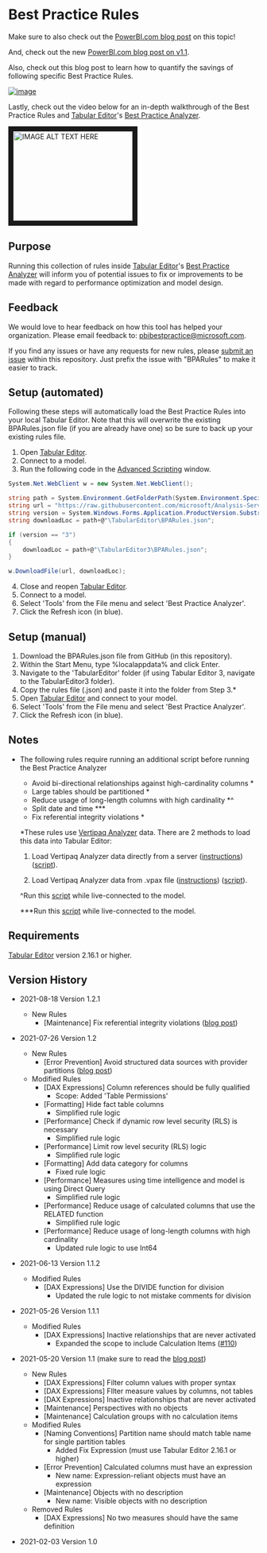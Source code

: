 # Best Practice Rules

Make sure to also check out the [PowerBI.com blog post](https://powerbi.microsoft.com/en-us/blog/best-practice-rules-to-improve-your-models-performance/ "PowerBI.com blog post") on this topic!

And, check out the new [PowerBI.com blog post on v1.1](https://powerbi.microsoft.com/en-us/blog/best-practice-rules-to-improve-your-models-performance-and-design-v1-1/, "PowerBI.com blog post").

Also, check out this blog post to learn how to quantify the savings of following specific Best Practice Rules.

[![image](https://user-images.githubusercontent.com/29556918/131373174-19f31ecb-67b3-4515-83be-f6687d442053.jpg)](https://www.elegantbi.com/post/bestpracticerulesavings)


Lastly, check out the video below for an in-depth walkthrough of the Best Practice Rules and [Tabular Editor](https://tabulareditor.com/ "Tabular Editor")'s [Best Practice Analyzer](https://docs.tabulareditor.com/Best-Practice-Analyzer.html "Best Practice Analyzer").

<a href="https://www.youtube.com/watch?v=5pu9FoTUpys
" target="_blank"><img src="http://i3.ytimg.com/vi/5pu9FoTUpys/hqdefault.jpg" 
alt="IMAGE ALT TEXT HERE" width="240" height="180" border="10" /></a>

## Purpose 

Running this collection of rules inside [Tabular Editor](https://tabulareditor.com/ "Tabular Editor")'s [Best Practice Analyzer](https://docs.tabulareditor.com/Best-Practice-Analyzer.html "Best Practice Analyzer") will inform you of potential issues to fix or improvements to be made with regard to performance optimization and model design.

## Feedback

We would love to hear feedback on how this tool has helped your organization. Please email feedback to: pbibestpractice@microsoft.com.

If you find any issues or have any requests for new rules, please [submit an issue](https://github.com/microsoft/Analysis-Services/issues "submit an issue") within this repository. Just prefix the issue with "BPARules" to make it easier to track.

## Setup (automated)

Following these steps will automatically load the Best Practice Rules into your local Tabular Editor. Note that this will overwrite the existing BPARules.json file (if you are already have one) so be sure to back up your existing rules file.

1. Open [Tabular Editor](https://tabulareditor.com/ "Tabular Editor").
2. Connect to a model.
3. Run the following code in the [Advanced Scripting](https://docs.tabulareditor.com/Advanced-Scripting.html "Advanced Scripting") window.

```C#  
System.Net.WebClient w = new System.Net.WebClient(); 

string path = System.Environment.GetFolderPath(System.Environment.SpecialFolder.LocalApplicationData);
string url = "https://raw.githubusercontent.com/microsoft/Analysis-Services/master/BestPracticeRules/BPARules.json";
string version = System.Windows.Forms.Application.ProductVersion.Substring(0,1);
string downloadLoc = path+@"\TabularEditor\BPARules.json";

if (version == "3")
{
    downloadLoc = path+@"\TabularEditor3\BPARules.json";
}

w.DownloadFile(url, downloadLoc);
```

4. Close and reopen [Tabular Editor](https://tabulareditor.com/ "Tabular Editor").
5. Connect to a model.
6. Select 'Tools' from the File menu and select 'Best Practice Analyzer'.
7. Click the Refresh icon (in blue).

## Setup (manual)

1. Download the BPARules.json file from GitHub (in this repository).
2. Within the Start Menu, type %localappdata% and click Enter.
3. Navigate to the 'TabularEditor' folder (if using Tabular Editor 3, navigate to the TabularEditor3 folder).
4. Copy the rules file (.json) and paste it into the folder from Step 3.*
5. Open [Tabular Editor](https://tabulareditor.com/ "Tabular Editor") and connect to your model.
6. Select 'Tools' from the File menu and select 'Best Practice Analyzer'.
7. Click the Refresh icon (in blue).

## Notes

* The following rules require running an additional script before running the Best Practice Analyzer

  * Avoid bi-directional relationships against high-cardinality columns *
  * Large tables should be partitioned *
  * Reduce usage of long-length columns with high cardinality *^
  * Split date and time ***
  * Fix referential integrity violations *
  
  *These rules use [Vertipaq Analyzer](https://www.sqlbi.com/tools/vertipaq-analyzer/) data. There are 2 methods to load this data into Tabular Editor:
 
  1. Load Vertipaq Analyzer data directly from a server ([instructions](https://www.elegantbi.com/post/vertipaqintabulareditor)) ([script](https://github.com/m-kovalsky/Tabular/blob/master/VertipaqAnnotations.cs)).
  
  2. Load Vertipaq Analyzer data from .vpax file ([instructions](https://www.elegantbi.com/post/vpaxtotabulareditor)) ([script](https://github.com/m-kovalsky/Tabular/blob/master/VpaxToTabularEditor.cs)).
  
  ^Run this [script](https://github.com/m-kovalsky/Tabular/blob/master/BestPracticeRule_LongLengthColumns.cs "script") while live-connected to the model.
  
  ***Run this [script](https://github.com/m-kovalsky/Tabular/blob/master/BestPracticeRule_SplitDateAndTime.cs "script") while live-connected to the model.
  
## Requirements

[Tabular Editor](https://tabulareditor.com/ "Tabular Editor") version 2.16.1 or higher.

## Version History

* 2021-08-18 Version 1.2.1
    * New Rules
        * [Maintenance] Fix referential integrity violations ([blog post](https://www.elegantbi.com/post/findblankrows)) 
* 2021-07-26 Version 1.2
    * New Rules
        * [Error Prevention] Avoid structured data sources with provider partitions ([blog post](https://www.elegantbi.com/post/convertdatasources))
    * Modified Rules
        * [DAX Expressions] Column references should be fully qualified
			* Scope: Added 'Table Permissions'
        *  [Formatting] Hide fact table columns
			* Simplified rule logic
		* [Performance] Check if dynamic row level security (RLS) is necessary
			* Simplified rule logic
		* [Performance] Limit row level security (RLS) logic
			* Simplified rule logic
		* [Formatting] Add data category for columns
			* Fixed rule logic
		* [Performance] Measures using time intelligence and model is using Direct Query
			* Simplified rule logic
		* [Performance] Reduce usage of calculated columns that use the RELATED function
			* Simplified rule logic
		* [Performance] Reduce usage of long-length columns with high cardinality
		    * Updated rule logic to use Int64

* 2021-06-13 Version 1.1.2
    * Modified Rules
        * [DAX Expressions] Use the DIVIDE function for division
            * Updated the rule logic to not mistake comments for division
* 2021-05-26 Version 1.1.1
    * Modified Rules
        * [DAX Expressions] Inactive relationships that are never activated
            * Expanded the scope to include Calculation Items ([#110](https://github.com/microsoft/Analysis-Services/issues/110)) 
* 2021-05-20 Version 1.1 (make sure to read the [blog post](https://powerbi.microsoft.com/en-us/blog/best-practice-rules-to-improve-your-models-performance-and-design-v1-1/ "blog post"))
    * New Rules
        * [DAX Expressions] Filter column values with proper syntax
        * [DAX Expressions] Fllter measure values by columns, not tables
        * [DAX Expressions] Inactive relationships that are never activated
        * [Maintenance] Perspectives with no objects
        * [Maintenance] Calculation groups with no calculation items
    * Modified Rules
        * [Naming Conventions] Partition name should match table name for single partition tables
            * Added Fix Expression (must use Tabular Editor 2.16.1 or higher)
        * [Error Prevention] Calculated columns must have an expression
            * New name: Expression-reliant objects must have an expression
        * [Maintenance] Objects with no description
            * New name: Visible objects with no description
    * Removed Rules
        * [DAX Expressions] No two measures should have the same definition
* 2021-02-03 Version 1.0
